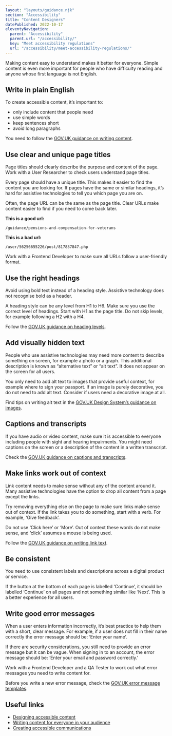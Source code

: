 ```yaml
---
layout: "layouts/guidance.njk"
section: "Accessibility"
title: "Content Designers"
datePublished: 2022-10-17
eleventyNavigation:
  parent: "Accessibility"
  parent.url: "/accessibility/"
  key: "Meet accessibility regulations"
  url: "/accessibility/meet-accessibility-regulations/"
---
```


Making content easy to understand makes it better for everyone. Simple content is even more important for people who have difficulty reading and anyone whose first language is not English.

## Write in plain English

To create accessible content, it’s important to:

- only include content that people need
- use simple words
- keep sentences short
- avoid long paragraphs

You need to follow the [GOV.UK guidance on writing content](https://www.gov.uk/guidance/content-design/writing-for-gov-uk).

## Use clear and unique page titles

Page titles should clearly describe the purpose and content of the page. Work with a User Researcher to check users understand page titles.

Every page should have a unique title. This makes it easier to find the content you are looking for. If pages have the same or similar headings, it’s hard for assistive technologies to tell you which page you are on.

Often, the page URL can be the same as the page title. Clear URLs make content easier to find if you need to come back later.

**This is a good url:**

```/guidance/pensions-and-compensation-for-veterans```

**This is a bad url:**

```/user/56256655226/post/817837847.php```

Work with a Frontend Developer to make sure all URLs follow a user-friendly format.

## Use the right headings

Avoid using bold text instead of a heading style. Assistive technology does not recognise bold as a header.

A heading style can be any level from H1 to H6. Make sure you use the correct level of headings. Start with H1 as the page title. Do not skip levels, for example following a H2 with a H4.

Follow the [GOV.UK guidance on heading levels](https://www.gov.uk/guidance/content-design/writing-for-gov-uk#headings).

## Add visually hidden text

People who use assistive technologies may need more content to describe something on screen, for example a photo or a graph. This additional description is known as “alternative text” or “alt text”. It does not appear on the screen for all users.

You only need to add alt text to images that provide useful context, for example where to sign your passport. If an image is purely decorative, you do not need to add alt text. Consider if users need a decorative image at all.

Find tips on writing alt text in the [GOV.UK Design System’s guidance on images](https://design-system.service.gov.uk/styles/images).

## Captions and transcripts

If you have audio or video content, make sure it is accessible to everyone including people with sight and hearing impairments. You might need captions on the screen or a description of the content in a written transcript.

Check the [GOV.UK guidance on captions and transcripts](https://www.gov.uk/guidance/how-to-publish-on-gov-uk/images-and-videos).

## Make links work out of context

Link content needs to make sense without any of the content around it. Many assistive technologies have the option to drop all content from a page except the links.

Try removing everything else on the page to make sure links make sense out of context. If the link takes you to do something, start with a verb. For example, ‘Give feedback’.

Do not use ‘Click here’ or ‘More’. Out of context these words do not make sense, and ‘click’ assumes a mouse is being used.

Follow the [GOV.UK guidance on writing link text](https://www.gov.uk/guidance/content-design/links).

## Be consistent

You need to use consistent labels and descriptions across a digital product or service.

If the button at the bottom of each page is labelled ‘Continue’, it should be labelled ‘Continue’ on all pages and not something similar like ‘Next’. This is a better experience for all users.

## Write good error messages

When a user enters information incorrectly, it’s best practice to help them with a short, clear message. For example, if a user does not fill in their name correctly the error message should be: ‘Enter your name’.

If there are security considerations, you still need to provide an error message but it can be vague. When signing in to an account, the error message should be: ‘Enter your email and password correctly.’

Work with a Frontend Developer and a QA Tester to work out what error messages you need to write content for.

Before you write a new error message, check the [GOV.UK error message templates](https://design-system.service.gov.uk/components/error-message/#use-error-message-templates).

## Useful links

- [Designing accessible content](https://www.gov.uk/guidance/guidance-and-tools-for-digital-accessibility#designing-accessible-content)
- [Writing content for everyone in your audience](https://gds.blog.gov.uk/2016/02/23/writing-content-for-everyone)
- [Creating accessible communications](https://gcs.civilservice.gov.uk/guidance/digital-communication/accessible-communications)

